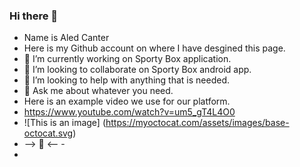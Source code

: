 ### Hi there 👋
- Name is Aled Canter
- Here is my Github account on where I have desgined this page.
- 🔭 I’m currently working on Sporty Box application.
- 👯 I’m looking to collaborate on Sporty Box android app.
- 🤔 I’m looking to help with anything that is needed.
- 💬 Ask me about whatever you need.
- Here is an example video we use for our platform.
- https://www.youtube.com/watch?v=um5_gT4L4O0
- ![This is an image] (https://myoctocat.com/assets/images/base-octocat.svg)
- -->  🤔 <-- -
- 

 


<!--
**AledCanter28/AledCanter28** is a ✨ _special_ ✨ repository because its `README.md` (this file) appears on your GitHub profile.

